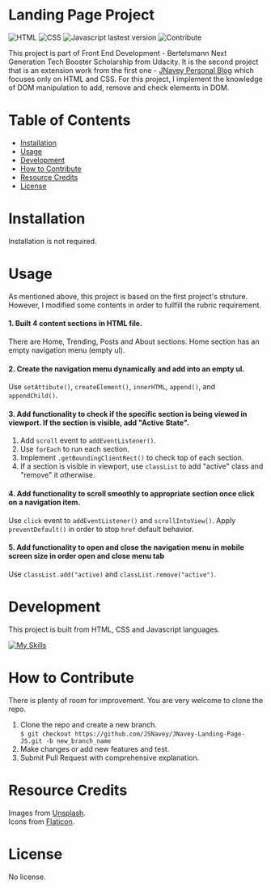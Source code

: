# Landing Page Project  
![HTML](https://img.shields.io/badge/HTML-HTML5-orange)
![CSS](https://img.shields.io/badge/CSS-CSS3-blue)
![Javascript lastest version](https://img.shields.io/badge/Javascript-ECMAScript%202022-f0db4f)
![Contribute](https://img.shields.io/badge/Contribute-Welcome-ff69b4)

This project is part of Front End Development - Bertelsmann Next Generation Tech Booster Scholarship from Udacity. It is the second project that is an extension work from the first one - [JNavey Personal Blog]( https://jsnavey.github.io/JNavey-Personal-Blog/) which focuses only on HTML and CSS. For this project, I implement the knowledge of DOM manipulation to add, remove and check elements in DOM.

# Table of Contents

- [Installation](#installation)
- [Usage](#usage)
- [Development](#development)
- [How to Contribute](#how-to-contribute)
- [Resource Credits](#resource-credits)
- [License](#license)

# Installation
Installation is not required.

# Usage
As mentioned above, this project is based on the first project's struture. However, I modified some contents in order to fullfill the rubric requirement.

#### 1. Built 4 content sections in HTML file.
There are Home, Trending, Posts and About sections. Home section has an empty navigation menu (empty ul).

#### 2. Create the navigation menu dynamically and add into an empty ul.
Use `setAttibute()`, `createElement()`, `innerHTML`, `append()`, and `appendChild()`.

#### 3. Add functionality to check if the specific section is being viewed in viewport. If the section is visible, add "Active State".
1. Add `scroll` event to `addEventListener()`.
2. Use `forEach` to run each section.
3. Implement `.getBoundingClientRect()` to check top of each section. 
4. If a section is visible in viewport, use `classList` to add "active" class and "remove" it otherwise.

#### 4. Add functionality to scroll smoothly to appropriate section once click on a navigation item.
Use `click` event to `addEventListener()` and `scrollIntoView()`. Apply `preventDefault()` in order to stop `href` default behavior.

#### 5. Add functionality to open and close the navigation menu in mobile screen size in order open and close menu tab
Use `classList.add("active)` and `classList.remove("active")`. 

# Development
This project is built from HTML, CSS and Javascript languages.<br>

[![My Skills](https://skills.thijs.gg/icons?i=js,html,css)](https://skills.thijs.gg)

# How to Contribute
There is plenty of room for improvement. You are very welcome to clone the repo.  
1. Clone the repo and create a new branch.<br>
`$ git checkout https://github.com/JSNavey/JNavey-Landing-Page-JS.git -b new_branch_name`
2. Make changes or add new features and test.
3. Submit Pull Request with comprehensive explanation.

# Resource Credits
Images from [Unsplash](https://unsplash.com/).<br>
Icons from [Flaticon](https://www.flaticon.com/).

# License
No license.
